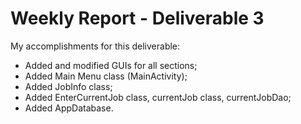 # Weekly Report - Deliverable 3

My accomplishments for this deliverable:

* Added and modified GUIs for all sections;
* Added Main Menu class (MainActivity);
* Added JobInfo class;
* Added EnterCurrentJob class, currentJob class, currentJobDao;
* Added AppDatabase.

